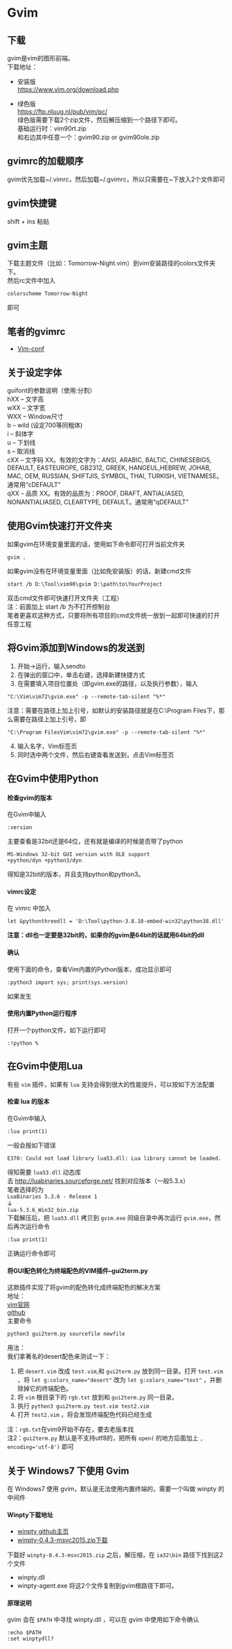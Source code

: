 # Gvim

## 下载
gvim是vim的图形前端。  
下载地址：
* 安装版  
https://www.vim.org/download.php

* 绿色版  
https://ftp.nluug.nl/pub/vim/pc/  
绿色版需要下载2个zip文件，然后解压缩到一个路径下即可。  
基础运行时：vim90rt.zip  
和右边其中任意一个：gvim90.zip or gvim90ole.zip


## gvimrc的加载顺序
gvim优先加载\~/.vimrc，然后加载\~/.gvimrc，所以只需要在~下放入2个文件即可

## gvim快捷键
shift + ins     粘贴

## gvim主题
下载主题文件（比如：Tomorrow-Night.vim）到vim安装路径的colors文件夹下。  
然后rc文件中加入
```
colorscheme Tomorrow-Night
```
即可

## 笔者的gvimrc
* [Vim-conf](Vim-conf)

## 关于设定字体
guifont的参数说明（使用:分割）  
hXX – 文字高  
wXX – 文字宽  
WXX – Window尺寸  
b   – wild (设定700等同粗体)  
i   – 斜体字  
u   – 下划线  
s   – 取消线  
cXX – 文字码 XX。有效的文字为：ANSI, ARABIC, BALTIC, CHINESEBIG5, DEFAULT, EASTEUROPE, GB2312, GREEK, HANGEUL,HEBREW, JOHAB, MAC, OEM, RUSSIAN, SHIFTJIS, SYMBOL, THAI, TURKISH, VIETNAMESE。通常用“cDEFAULT”  
qXX – 品质 XX。有效的品质为：PROOF, DRAFT, ANTIALIASED, NONANTIALIASED, CLEARTYPE, DEFAULT。通常用“qDEFAULT”

## 使用Gvim快速打开文件夹
如果gvim在环境变量里面的话，使用如下命令即可打开当前文件夹
```
gvim .
```
如果gvim没有在环境变量里面（比如免安装版）的话，新建cmd文件
```
start /b D:\Tool\vim90\gvim D:\path\to\YourProject
```
双击cmd文件即可快速打开文件夹（工程）  
注：前面加上 start /b 为不打开控制台  
笔者更喜欢这种方式，只要将所有项目的cmd文件统一放到一起即可快速的打开任意工程

## 将Gvim添加到Windows的发送到

1. 开始->运行，输入sendto
2. 在弹出的窗口中，单击右键，选择新建快捷方式
3. 在需要填入项目位置处（即gvim.exe的路径，以及执行参数），输入
```
"C:\Vim\vim72\gvim.exe" -p --remote-tab-silent "%*"
```
注意：需要在路径上加上引号，如默认的安装路径就是在C:\Program Files下，那么需要在路径上加上引号，即
```
"C:\Program FilesVim\vim72\gvim.exe" -p --remote-tab-silent "%*"
```
4. 输入名字，Vim标签页
5. 同时选中两个文件，然后右键查看发送到，点击Vim标签页

## 在Gvim中使用Python

#### 检查gvim的版本
在Gvim中输入
```
:version
```
主要查看是32bit还是64位，还有就是编译的时候是否带了python
```
MS-Windows 32-bit GUI version with OLE support  
+python/dyn +python3/dyn
```
得知是32bit的版本，并且支持python和python3。

#### vimrc设定
在 vimrc 中加入
```
let &pythonthreedll = 'D:\Tool\python-3.8.10-embed-win32\python38.dll'
```
**注意：dll也一定要是32bit的，如果你的gvim是64bit的话就用64bit的dll**

#### 确认
使用下面的命令，查看Vim内置的Python版本，成功显示即可
```
:python3 import sys; print(sys.version)
```
如果发生

#### 使用内置Python运行程序
打开一个python文件，如下运行即可
```
:!python %
```

## 在Gvim中使用Lua
有些 ``vim`` 插件，如果有 ``lua`` 支持会得到很大的性能提升，可以按如下方法配置

#### 检查 lua 的版本
在Gvim中输入
```
:lua print(1)
```
一般会报如下错误
```
E370: Could not load library lua53.dll: Lua library cannot be loaded.
```
得知需要 ``lua53.dll`` 动态库  
去 http://luabinaries.sourceforge.net/ 找到对应版本（一般5.3.x）  
笔者选择的为  
``LuaBinaries 5.3.6 - Release 1``  
↓  
``lua-5.3.6_Win32_bin.zip``  
下载解压后，把 ``lua53.dll`` 拷贝到 ``gvim.exe`` 同级目录中再次运行  ``gvim.exe``，然后再次运行命令
```
:lua print(1)
```
正确运行命令即可

#### 将GUI配色转化为终端配色的VIM插件–gui2term.py
这款插件实现了将gvim的配色转化成终端配色的解决方案  
地址：  
[vim官网](https://www.vim.org/scripts/script.php?script_id=2778)  
[github](https://github.com/lilydjwg/winterpy/blob/master/pyexe/gui2term.py)  
主要命令
```
python3 gui2term.py sourcefile newfile
```
用法：  
我们拿著名的desert配色来测试一下：  
1. 把 ``desert.vim`` 改成 ``test.vim``,和 ``gui2term.py`` 放到同一目录。打开 ``test.vim`` ，将 ``let g:colors_name="desert"`` 改为 ``let g:colors_name="test"`` ，并删除掉它的终端配色。
2. 将 ``vim`` 根目录下的 ``rgb.txt`` 放到和 ``gui2term.py`` 同一目录。
3. 执行 ``python3 gui2term.py test.vim test2.vim``
4. 打开 ``test2.vim`` ，将会发现终端配色代码已经生成  

注：``rgb.txt``在vim9开始不存在，要去老版本找  
注2：``gui2term.py`` 默认是不支持utf8的，把所有 ``open(`` 的地方后面加上 ``, encoding='utf-8')`` 即可

## 关于 Windows7 下使用 Gvim
在 Windows7 使用 gvim，默认是无法使用内置终端的，需要一个叫做 winpty 的中间件

#### Winpty下载地址
* [winpty github主页](https://github.com/rprichard/winpty)
* [winpty-0.4.3-msvc2015.zip下载](https://github.com/rprichard/winpty/releases/download/0.4.3/winpty-0.4.3-msvc2015.zip)  

下载好 ``winpty-0.4.3-msvc2015.zip`` 之后，解压缩，在 ``ia32\bin`` 路径下找到这2个文件
 - winpty.dll
 - winpty-agent.exe
将这2个文件复制到gvim根路径下即可。

#### 原理说明
gvim 会在 ``$PATH`` 中寻找 winpty.dll ，可以在 gvim 中使用如下命令确认
```
:echo $PATH
:set winptydll?
```



